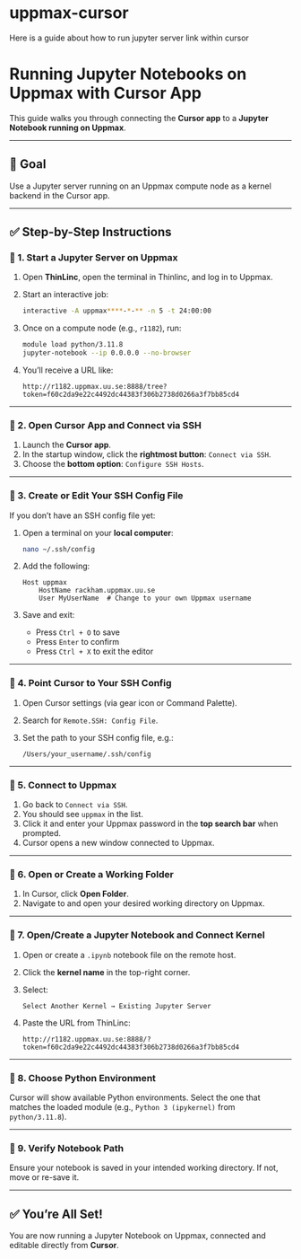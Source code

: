 # uppmax-cursor
Here is a guide about how to run jupyter server link within cursor

# Running Jupyter Notebooks on Uppmax with Cursor App

This guide walks you through connecting the **Cursor app** to a **Jupyter Notebook running on Uppmax**.

---

## 🧠 Goal

Use a Jupyter server running on an Uppmax compute node as a kernel backend in the Cursor app.

---

## ✅ Step-by-Step Instructions

### 🔹 1. Start a Jupyter Server on Uppmax

1. Open **ThinLinc**, open the terminal in Thinlinc, and log in to Uppmax.  
2. Start an interactive job:

   ```bash
   interactive -A uppmax****-*-** -n 5 -t 24:00:00
   ```

3. Once on a compute node (e.g., `r1182`), run:

   ```bash
   module load python/3.11.8
   jupyter-notebook --ip 0.0.0.0 --no-browser
   ```

4. You’ll receive a URL like:

   ```
   http://r1182.uppmax.uu.se:8888/tree?token=f60c2da9e22c4492dc44383f306b2738d0266a3f7bb85cd4
   ```

---

### 🔹 2. Open Cursor App and Connect via SSH

1. Launch the **Cursor app**.
2. In the startup window, click the **rightmost button**: `Connect via SSH`.
3. Choose the **bottom option**: `Configure SSH Hosts`.

---

### 🔹 3. Create or Edit Your SSH Config File

If you don’t have an SSH config file yet:

1. Open a terminal on your **local computer**:

   ```bash
   nano ~/.ssh/config
   ```

2. Add the following:

   ```ssh
   Host uppmax
       HostName rackham.uppmax.uu.se
       User MyUserName  # Change to your own Uppmax username
   ```

3. Save and exit:

   * Press `Ctrl + O` to save
   * Press `Enter` to confirm
   * Press `Ctrl + X` to exit the editor

---

### 🔹 4. Point Cursor to Your SSH Config

1. Open Cursor settings (via gear icon or Command Palette).
2. Search for `Remote.SSH: Config File`.
3. Set the path to your SSH config file, e.g.:

   ```
   /Users/your_username/.ssh/config
   ```

---

### 🔹 5. Connect to Uppmax

1. Go back to `Connect via SSH`.
2. You should see `uppmax` in the list.
3. Click it and enter your Uppmax password in the **top search bar** when prompted.
4. Cursor opens a new window connected to Uppmax.

---

### 🔹 6. Open or Create a Working Folder

1. In Cursor, click **Open Folder**.
2. Navigate to and open your desired working directory on Uppmax.

---

### 🔹 7. Open/Create a Jupyter Notebook and Connect Kernel

1. Open or create a `.ipynb` notebook file on the remote host.

2. Click the **kernel name** in the top-right corner.

3. Select:

   ```
   Select Another Kernel → Existing Jupyter Server
   ```

4. Paste the URL from ThinLinc:

   ```
   http://r1182.uppmax.uu.se:8888/?token=f60c2da9e22c4492dc44383f306b2738d0266a3f7bb85cd4
   ```

---

### 🔹 8. Choose Python Environment

Cursor will show available Python environments.
Select the one that matches the loaded module (e.g., `Python 3 (ipykernel)` from `python/3.11.8`).

---

### 🔹 9. Verify Notebook Path

Ensure your notebook is saved in your intended working directory.
If not, move or re-save it.

---

## ✅ You’re All Set!

You are now running a Jupyter Notebook on Uppmax, connected and editable directly from **Cursor**.
```

